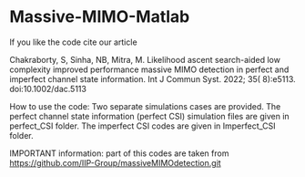 # Massive-MIMO-Matlab

If you like the code cite our article

Chakraborty, S, Sinha, NB, Mitra, M. Likelihood ascent search-aided low complexity improved performance massive MIMO detection in perfect and imperfect channel state information. Int J Commun Syst. 2022; 35( 8):e5113. doi:10.1002/dac.5113 

How to use the code: Two separate simulations cases are provided. The perfect channel state information (perfect CSI) simulation files are given in perfect_CSI folder. The imperfect CSI codes are given in Imperfect_CSI folder.


IMPORTANT information:
part of this codes are taken from https://github.com/IIP-Group/massiveMIMOdetection.git
